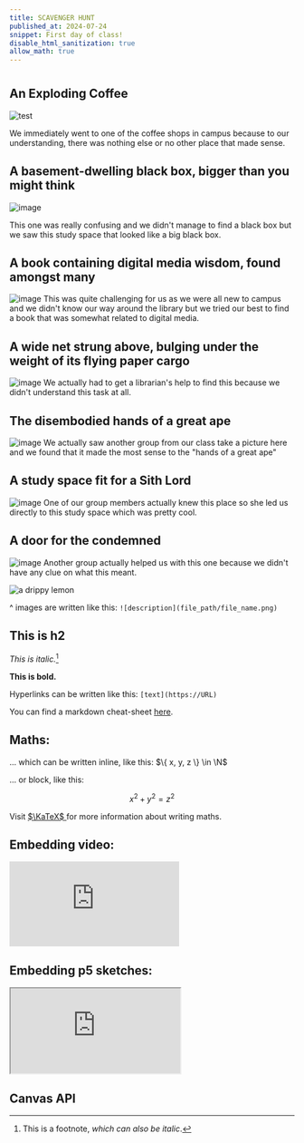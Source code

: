 ```yaml
---
title: SCAVENGER HUNT
published_at: 2024-07-24
snippet: First day of class!
disable_html_sanitization: true
allow_math: true
---
```


# 
## An Exploding Coffee
![test](IMG_7490.jpg)

We immediately went to one of the coffee shops in campus because to our understanding, there was nothing else or no other place that made sense.

## A basement-dwelling black box, bigger than you might think
![image](pic2.jpg)

This one was really confusing and we didn't manage to find a black box but we saw this study space that looked like a big black box. 

## A book containing digital media wisdom, found amongst many 
![image](pic3.jpg)
This was quite challenging for us as we were all new to campus and we didn't know our way around the library but we tried our best to find a book that was somewhat related to digital media.

## A wide net strung above, bulging under the weight of its flying paper cargo
![image](pic4.jpg)
We actually had to get a librarian's help to find this because we didn't understand this task at all.

## The disembodied hands of a great ape
![image](pic5.jpg)
We actually saw another group from our class take a picture here and we found that it made the most sense to the "hands of a great ape"

## A study space fit for a Sith Lord 
![image](pic6.jpg)
One of our group members actually knew this place so she led us directly to this study space which was pretty cool.

## A door for the condemned 
![image](pic7.jpg)
Another group actually helped us with this one because we didn't have any clue on what this meant.

![a drippy lemon](logo.svg)

^ images are written like this: `![description](file_path/file_name.png)`

## This is h2

*This is italic.*[^1]

[^1]: This is a footnote, *which can also be italic*.

**This is bold.**

Hyperlinks can be written like this: `[text](https://URL)`

You can find a markdown cheat-sheet [here](https://www.markdownguide.org/cheat-sheet/).

## Maths:

... which can be written inline, like this: $\{ x, y, z \} \in \N$

... or block, like this:

$$ x^2 + y^2 = z^2 $$

Visit [ $\KaTeX$ ](https://katex.org/docs/supported#fractions-and-binomials) for more information about writing maths.

## Embedding video:

<iframe id="coding_train_video" src="https://www.youtube.com/embed/rI_y2GAlQFM?si=RDgjkpunxk1mQzMI" title="YouTube video player" frameborder="0" allow="accelerometer; autoplay; clipboard-write; encrypted-media; gyroscope; picture-in-picture; web-share" referrerpolicy="strict-origin-when-cross-origin" allowfullscreen></iframe>

<script type="module">

    console.log (`hello world! 🚀`)

    const iframe  = document.getElementById (`coding_train_video`)
    iframe.width  = iframe.parentNode.scrollWidth
    iframe.height = iframe.width * 9 / 16

</script>

## Embedding p5 sketches:

<iframe id="falling_falling" src="https://editor.p5js.org/capogreco/full/Fkg05m7aA"></iframe>

<script type="module">

    const iframe  = document.getElementById (`falling_falling`)
    iframe.width  = iframe.parentNode.scrollWidth
    iframe.height = iframe.width * 9 / 16 + 42

</script>

## Canvas API

<canvas id="canvas_example"></canvas>

<script type="module">
    const cnv = document.getElementById (`canvas_example`)
    cnv.width = cnv.parentNode.scrollWidth
    cnv.height = cnv.width * 9 / 16

    const ctx = cnv.getContext (`2d`)
    const pos = {
        x: -100,
        y: cnv.height / 2 - 50
    }
    
    function draw_frame () {
        ctx.fillStyle = `turquoise`
        ctx.fillRect (0, 0, cnv.width, cnv.height)

        ctx.fillStyle = `hotpink`
        ctx.fillRect (pos.x, pos.y, 100, 100)

        pos.x += 2

        if (pos.x > cnv.width) {
            pos.x = -100
        }

        requestAnimationFrame (draw_frame)
    }

    draw_frame ()
</script>


